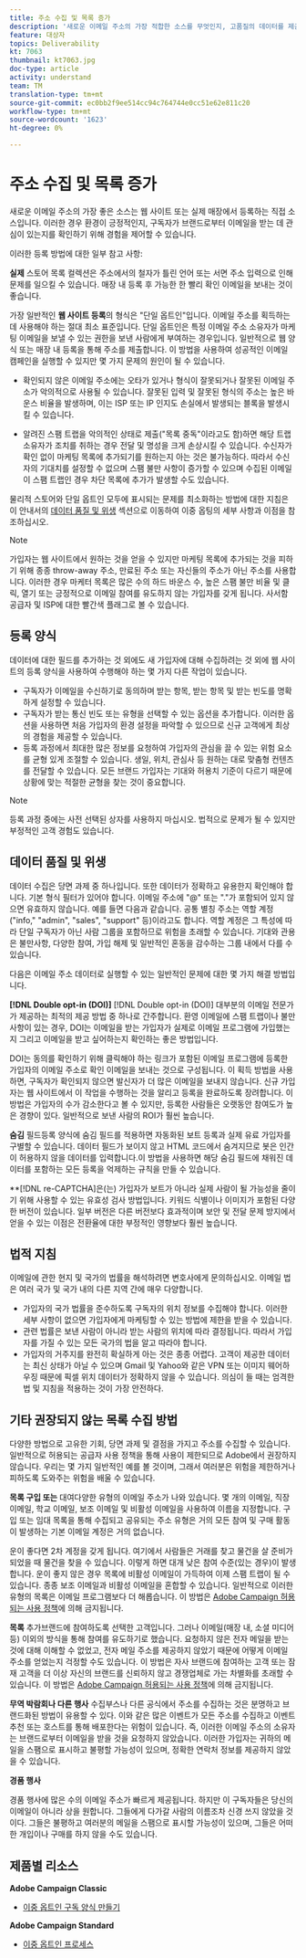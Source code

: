 ```yaml
---
title: 주소 수집 및 목록 증가
description: '새로운 이메일 주소의 가장 적합한 소스를 무엇인지, 고품질의 데이터를 제공하는 방법, 그리고 법적 지침과 잘 부합하는지 알아보십시오. '
feature: 대상자
topics: Deliverability
kt: 7063
thumbnail: kt7063.jpg
doc-type: article
activity: understand
team: TM
translation-type: tm+mt
source-git-commit: ec0bb2f9ee514cc94c764744e0cc51e62e811c20
workflow-type: tm+mt
source-wordcount: '1623'
ht-degree: 0%

---
```



# 주소 수집 및 목록 증가

새로운 이메일 주소의 가장 좋은 소스는 웹 사이트 또는 실제 매장에서 등록하는 직접 소스입니다. 이러한 경우 환경이 긍정적인지, 구독자가 브랜드로부터 이메일을 받는 데 관심이 있는지를 확인하기 위해 경험을 제어할 수 있습니다.

이러한 등록 방법에 대한 일부 참고 사항:

**실제** 스토어 목록 컬렉션은 주소에서의 철자가 틀린 언어 또는 서면 주소 입력으로 인해 문제를 일으킬 수 있습니다. 매장 내 등록 후 가능한 한 빨리 확인 이메일을 보내는 것이 좋습니다.

가장 일반적인 **웹 사이트 등록**&#x200B;의 형식은 &quot;단일 옵트인&quot;입니다. 이메일 주소를 획득하는 데 사용해야 하는 절대 최소 표준입니다. 단일 옵트인은 특정 이메일 주소 소유자가 마케팅 이메일을 보낼 수 있는 권한을 보낸 사람에게 부여하는 경우입니다. 일반적으로 웹 양식 또는 매장 내 등록을 통해 주소를 제출합니다. 이 방법을 사용하여 성공적인 이메일 캠페인을 실행할 수 있지만 몇 가지 문제의 원인이 될 수 있습니다.

* 확인되지 않은 이메일 주소에는 오타가 있거나 형식이 잘못되거나 잘못된 이메일 주소가 악의적으로 사용될 수 있습니다. 잘못된 입력 및 잘못된 형식의 주소는 높은 바운스 비율을 발생하며, 이는 ISP 또는 IP 인지도 손실에서 발생되는 블록을 발생시킬 수 있습니다.

* 알려진 스팸 트랩을 악의적인 상태로 제출(&quot;목록 중독&quot;이라고도 함)하면 해당 트랩 소유자가 조치를 취하는 경우 전달 및 명성을 크게 손상시킬 수 있습니다. 수신자가 확인 없이 마케팅 목록에 추가되기를 원하는지 아는 것은 불가능하다. 따라서 수신자의 기대치를 설정할 수 없으며 스팸 불만 사항이 증가할 수 있으며 수집된 이메일이 스팸 트랩인 경우 차단 목록에 추가가 발생할 수도 있습니다.

물리적 스토어와 단일 옵트인 모두에 표시되는 문제를 최소화하는 방법에 대한 지침은 이 안내서의 [데이터 품질 및 위생](#data-quality-and-hygiene) 섹션으로 이동하여 이중 옵팅의 세부 사항과 이점을 참조하십시오.

>[!NOTE]
>
>가입자는 웹 사이트에서 원하는 것을 얻을 수 있지만 마케팅 목록에 추가되는 것을 피하기 위해 종종 throw-away 주소, 만료된 주소 또는 자신들의 주소가 아닌 주소를 사용합니다. 이러한 경우 마케터 목록은 많은 수의 하드 바운스 수, 높은 스팸 불만 비율 및 클릭, 열기 또는 긍정적으로 이메일 참여를 유도하지 않는 가입자를 갖게 됩니다. 사서함 공급자 및 ISP에 대한 빨간색 플래그로 볼 수 있습니다.

## 등록 양식

데이터에 대한 필드를 추가하는 것 외에도 새 가입자에 대해 수집하려는 것 외에 웹 사이트의 등록 양식을 사용하여 수행해야 하는 몇 가지 다른 작업이 있습니다.

* 구독자가 이메일을 수신하기로 동의하며 받는 항목, 받는 항목 및 받는 빈도를 명확하게 설정할 수 있습니다.
* 구독자가 받는 통신 빈도 또는 유형을 선택할 수 있는 옵션을 추가합니다. 이러한 옵션을 사용하면 처음 가입자의 환경 설정을 파악할 수 있으므로 신규 고객에게 최상의 경험을 제공할 수 있습니다.
* 등록 과정에서 최대한 많은 정보를 요청하여 가입자의 관심을 끌 수 있는 위험 요소를 균형 있게 조절할 수 있습니다. 생일, 위치, 관심사 등 원하는 대로 맞춤형 컨텐츠를 전달할 수 있습니다. 모든 브랜드 가입자는 기대와 허용치 기준이 다르기 때문에 상황에 맞는 적절한 균형을 찾는 것이 중요합니다.

>[!NOTE]
>
> 등록 과정 중에는 사전 선택된 상자를 사용하지 마십시오. 법적으로 문제가 될 수 있지만 부정적인 고객 경험도 있습니다.

## 데이터 품질 및 위생

데이터 수집은 당면 과제 중 하나입니다. 또한 데이터가 정확하고 유용한지 확인해야 합니다. 기본 형식 필터가 있어야 합니다. 이메일 주소에 &quot;@&quot; 또는 &quot;.&quot;가 포함되어 있지 않으면 유효하지 않습니다. 예를 들면 다음과 같습니다. 공통 별칭 주소는 역할 계정(&quot;info,&quot; &quot;admin&quot;, &quot;sales&quot;, &quot;support&quot; 등)이라고도 합니다. 역할 계정은 그 특성에 따라 단일 구독자가 아닌 사람 그룹을 포함하므로 위험을 초래할 수 있습니다. 기대와 관용은 불만사항, 다양한 참여, 가입 해제 및 일반적인 혼동을 감수하는 그룹 내에서 다를 수 있습니다.

다음은 이메일 주소 데이터로 실행할 수 있는 일반적인 문제에 대한 몇 가지 해결 방법입니다.

**[!DNL Double opt-in (DOI)]**
[!DNL Double opt-in (DOI)] 대부분의 이메일 전문가가 제공하는 최적의 제공 방법 중 하나로 간주합니다. 환영 이메일에 스팸 트랩이나 불만 사항이 있는 경우, DOI는 이메일을 받는 가입자가 실제로 이메일 프로그램에 가입했는지 그리고 이메일을 받고 싶어하는지 확인하는 좋은 방법입니다.

DOI는 동의를 확인하기 위해 클릭해야 하는 링크가 포함된 이메일 프로그램에 등록한 가입자의 이메일 주소로 확인 이메일을 보내는 것으로 구성됩니다. 이 획득 방법을 사용하면, 구독자가 확인되지 않으면 발신자가 더 많은 이메일을 보내지 않습니다. 신규 가입자는 웹 사이트에서 이 작업을 수행하는 것을 알리고 등록을 완료하도록 장려합니다. 이 방법은 가입자의 수가 감소한다고 볼 수 있지만, 등록한 사람들은 오랫동안 참여도가 높은 경향이 있다. 일반적으로 보낸 사람의 ROI가 훨씬 높습니다.

**숨김**
필드등록 양식에 숨김 필드를 적용하면 자동화된 보트 등록과 실제 유료 가입자를 구별할 수 있습니다. 데이터 필드가 보이지 않고 HTML 코드에서 숨겨지므로 봇은 인간이 허용하지 않을 데이터를 입력합니다.이 방법을 사용하면 해당 숨김 필드에 채워진 데이터를 포함하는 모든 등록을 억제하는 규칙을 만들 수 있습니다.

**[!DNL re-CAPTCHA]은(는) 가입자가 보트가 아니라 실제 사람이 될 가능성을 줄이기 위해 사용할 수 있는 유효성 검사 방법입니다. 키워드 식별이나 이미지가 포함된 다양한 버전이 있습니다. 일부 버전은 다른 버전보다 효과적이며 보안 및 전달 문제 방지에서 얻을 수 있는 이점은 전환율에 대한 부정적인 영향보다 훨씬 높습니다.

## 법적 지침

이메일에 관한 현지 및 국가의 법률을 해석하려면 변호사에게 문의하십시오. 이메일 법은 여러 국가 및 국가 내의 다른 지역 간에 매우 다양합니다.

* 가입자의 국가 법률을 준수하도록 구독자의 위치 정보를 수집해야 합니다. 이러한 세부 사항이 없으면 가입자에게 마케팅할 수 있는 방법에 제한을 받을 수 있습니다.
* 관련 법률은 보낸 사람이 아니라 받는 사람의 위치에 따라 결정됩니다. 따라서 가입자를 가질 수 있는 모든 국가의 법을 알고 따라야 합니다.
* 가입자의 거주지를 완전히 확실하게 아는 것은 종종 어렵다. 고객이 제공한 데이터는 최신 상태가 아닐 수 있으며 Gmail 및 Yahoo와 같은 VPN 또는 이미지 웨어하우징 때문에 픽셀 위치 데이터가 정확하지 않을 수 있습니다. 의심이 들 때는 엄격한 법 및 지침을 적용하는 것이 가장 안전하다.

## 기타 권장되지 않는 목록 수집 방법

다양한 방법으로 고유한 기회, 당면 과제 및 결점을 가지고 주소를 수집할 수 있습니다. 일반적으로 허용되는 공급자 사용 정책을 통해 사용이 제한되므로 Adobe에서 권장하지 않습니다. 우리는 몇 가지 일반적인 예를 볼 것이며, 그래서 여러분은 위험을 제한하거나 피하도록 도와주는 위험을 배울 수 있습니다.

**목록 구입 또는**
대여다양한 유형의 이메일 주소가 나와 있습니다. 몇 개의 이메일, 직장 이메일, 학교 이메일, 보조 이메일 및 비활성 이메일을 사용하여 이름을 지정합니다. 구입 또는 임대 목록을 통해 수집되고 공유되는 주소 유형은 거의 모든 참여 및 구매 활동이 발생하는 기본 이메일 계정은 거의 없습니다.

운이 좋다면 2차 계정을 갖게 됩니다. 여기에서 사람들은 거래를 찾고 물건을 살 준비가 되었을 때 물건을 찾을 수 있습니다. 이렇게 하면 대개 낮은 참여 수준(있는 경우)이 발생합니다. 운이 좋지 않은 경우 목록에 비활성 이메일이 가득하여 이제 스팸 트랩이 될 수 있습니다. 종종 보조 이메일과 비활성 이메일을 혼합할 수 있습니다. 일반적으로 이러한 유형의 목록은 이메일 프로그램보다 더 해롭습니다. 이 방법은 [Adobe Campaign 허용되는 사용 정책](https://www.adobe.com/legal/terms/aup.html)에 의해 금지됩니다.

**목록**
추가브랜드에 참여하도록 선택한 고객입니다. 그러나 이메일(매장 내, 소셜 미디어 등) 이외의 방식을 통해 참여를 유도하기로 했습니다. 요청하지 않은 전자 메일을 받는 것에 대해 이해할 수 없었고, 전자 메일 주소를 제공하지 않았기 때문에 어떻게 이메일 주소를 얻었는지 걱정할 수도 있습니다. 이 방법은 자사 브랜드에 참여하는 고객 또는 잠재 고객을 더 이상 자신의 브랜드를 신뢰하지 않고 경쟁업체로 가는 차별화를 초래할 수 있습니다. 이 방법은 [Adobe Campaign 허용되는 사용 정책](https://www.adobe.com/legal/terms/aup.html)에 의해 금지됩니다.

**무역 박람회나 다른 행사**
수집부스나 다른 공식에서 주소를 수집하는 것은 분명하고 브랜드화된 방법이 유용할 수 있다. 이와 같은 많은 이벤트가 모든 주소를 수집하고 이벤트 추천 또는 호스트를 통해 배포한다는 위험이 있습니다. 즉, 이러한 이메일 주소의 소유자는 브랜드로부터 이메일을 받을 것을 요청하지 않았습니다. 이러한 가입자는 귀하의 메일을 스팸으로 표시하고 불평할 가능성이 있으며, 정확한 연락처 정보를 제공하지 않았을 수 있습니다.

**경품 행사**

경품 행사에 많은 수의 이메일 주소가 빠르게 제공됩니다. 하지만 이 구독자들은 당신의 이메일이 아니라 상을 원합니다. 그들에게 다가갈 사람의 이름조차 신경 쓰지 않았을 것이다. 그들은 불평하고 여러분의 메일을 스팸으로 표시할 가능성이 있으며, 그들은 어떠한 개입이나 구매를 하지 않을 수도 있습니다.

## 제품별 리소스

**Adobe Campaign Classic**

* [이중 옵트인 구독 양식 만들기](https://experienceleague.adobe.com/docs/campaign-classic/using/designing-content/web-forms/use-cases--web-forms.html?lang=en#create-a-subscription--form-with-double-opt-in)

**Adobe Campaign Standard**

* [이중 옵트인 프로세스](https://experienceleague.adobe.com/docs/campaign-standard/using/communication-channels/landing-pages/setting-up-a-double-opt-in-process.html?lang=en#communication-channels)

